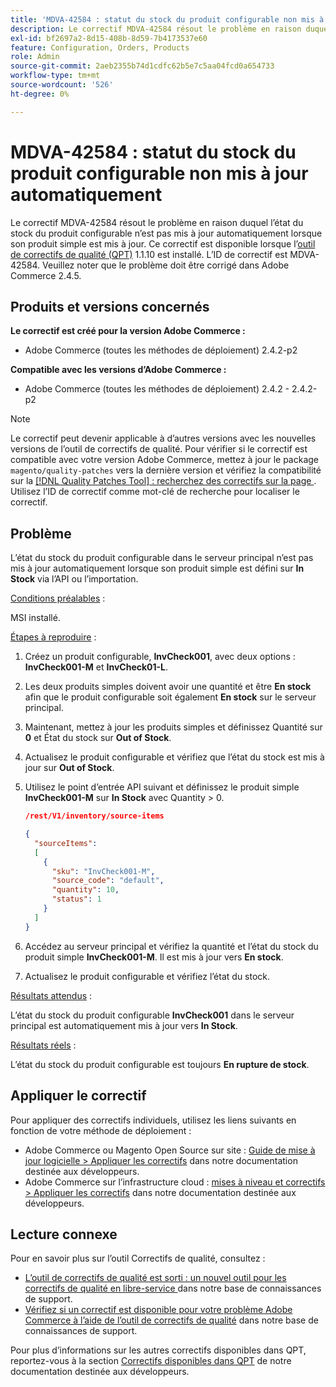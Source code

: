 ```yaml
---
title: 'MDVA-42584 : statut du stock du produit configurable non mis à jour automatiquement'
description: Le correctif MDVA-42584 résout le problème en raison duquel l’état du stock du produit configurable n’est pas mis à jour automatiquement lorsque son produit simple est mis à jour. Ce correctif est disponible lorsque l’[outil de correctifs de qualité (QPT)](/help/announcements/adobe-commerce-announcements/magento-quality-patches-released-new-tool-to-self-serve-quality-patches.md) 1.1.10 est installé. L’ID de correctif est MDVA-42584. Veuillez noter que le problème doit être corrigé dans Adobe Commerce 2.4.5.
exl-id: bf2697a2-8d15-408b-8d59-7b4173537e60
feature: Configuration, Orders, Products
role: Admin
source-git-commit: 2aeb2355b74d1cdfc62b5e7c5aa04fcd0a654733
workflow-type: tm+mt
source-wordcount: '526'
ht-degree: 0%

---
```


# MDVA-42584 : statut du stock du produit configurable non mis à jour automatiquement

Le correctif MDVA-42584 résout le problème en raison duquel l’état du stock du produit configurable n’est pas mis à jour automatiquement lorsque son produit simple est mis à jour. Ce correctif est disponible lorsque l’[outil de correctifs de qualité (QPT)](/help/announcements/adobe-commerce-announcements/magento-quality-patches-released-new-tool-to-self-serve-quality-patches.md) 1.1.10 est installé. L’ID de correctif est MDVA-42584. Veuillez noter que le problème doit être corrigé dans Adobe Commerce 2.4.5.

## Produits et versions concernés

**Le correctif est créé pour la version Adobe Commerce :**

* Adobe Commerce (toutes les méthodes de déploiement) 2.4.2-p2

**Compatible avec les versions d’Adobe Commerce :**

* Adobe Commerce (toutes les méthodes de déploiement) 2.4.2 - 2.4.2-p2

>[!NOTE]
>
>Le correctif peut devenir applicable à d’autres versions avec les nouvelles versions de l’outil de correctifs de qualité. Pour vérifier si le correctif est compatible avec votre version Adobe Commerce, mettez à jour le package `magento/quality-patches` vers la dernière version et vérifiez la compatibilité sur la [[!DNL Quality Patches Tool] : recherchez des correctifs sur la page ](https://experienceleague.adobe.com/tools/commerce-quality-patches/index.html?lang=fr). Utilisez l’ID de correctif comme mot-clé de recherche pour localiser le correctif.

## Problème

L’état du stock du produit configurable dans le serveur principal n’est pas mis à jour automatiquement lorsque son produit simple est défini sur **In Stock** via l’API ou l’importation.

<u>Conditions préalables</u> :

MSI installé.

<u>Étapes à reproduire</u> :

1. Créez un produit configurable, **InvCheck001**, avec deux options : **InvCheck001-M** et **InvCheck01-L**.
1. Les deux produits simples doivent avoir une quantité et être **En stock** afin que le produit configurable soit également **En stock** sur le serveur principal.
1. Maintenant, mettez à jour les produits simples et définissez Quantité sur **0** et État du stock sur **Out of Stock**.
1. Actualisez le produit configurable et vérifiez que l’état du stock est mis à jour sur **Out of Stock**.
1. Utilisez le point d’entrée API suivant et définissez le produit simple **InvCheck001-M** sur **In Stock** avec Quantity > 0.

   ```JSON
   /rest/V1/inventory/source-items
   
   {
     "sourceItems":
     [
       {
         "sku": "InvCheck001-M",
         "source_code": "default",
         "quantity": 10,
         "status": 1
       }
     ]
   }
   ```

1. Accédez au serveur principal et vérifiez la quantité et l’état du stock du produit simple **InvCheck001-M**. Il est mis à jour vers **En stock**.
1. Actualisez le produit configurable et vérifiez l’état du stock.

<u>Résultats attendus</u> :

L’état du stock du produit configurable **InvCheck001** dans le serveur principal est automatiquement mis à jour vers **In Stock**.

<u>Résultats réels</u> :

L’état du stock du produit configurable est toujours **En rupture de stock**.

## Appliquer le correctif

Pour appliquer des correctifs individuels, utilisez les liens suivants en fonction de votre méthode de déploiement :

* Adobe Commerce ou Magento Open Source sur site : [Guide de mise à jour logicielle > Appliquer les correctifs](https://experienceleague.adobe.com/fr/docs/commerce-operations/tools/quality-patches-tool/usage) dans notre documentation destinée aux développeurs.
* Adobe Commerce sur l’infrastructure cloud : [mises à niveau et correctifs > Appliquer les correctifs](https://experienceleague.adobe.com/fr/docs/commerce-cloud-service/user-guide/develop/upgrade/apply-patches) dans notre documentation destinée aux développeurs.

## Lecture connexe

Pour en savoir plus sur l’outil Correctifs de qualité, consultez :

* [ L’outil de correctifs de qualité est sorti : un nouvel outil pour les correctifs de qualité en libre-service ](/help/announcements/adobe-commerce-announcements/magento-quality-patches-released-new-tool-to-self-serve-quality-patches.md) dans notre base de connaissances de support.
* [Vérifiez si un correctif est disponible pour votre problème Adobe Commerce à l’aide de l’outil de correctifs de qualité](/help/support-tools/patches-available-in-qpt-tool/check-patch-for-magento-issue-with-magento-quality-patches.md) dans notre base de connaissances de support.

Pour plus d’informations sur les autres correctifs disponibles dans QPT, reportez-vous à la section [Correctifs disponibles dans QPT](https://experienceleague.adobe.com/tools/commerce-quality-patches/index.html?lang=fr) de notre documentation destinée aux développeurs.
